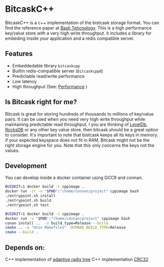 # BitcaskC++

BitcaskC++ is a c++ implementation of the bistcask storage format. You can find the
reference paper at [Bash Tehcnology](https://riak.com/assets/bitcask-intro.pdf). This is a high performance 
key/value store with a very high write throughput. it includes a library for embeding inside your application 
and a redis compatible server. 

## Features

* Embeddedable library `bitcaskcpp`
* Builtin redis-compatible server (`bitcaskcppd`)
* Predictable read/write performance
* Low latency
* High throughput (See: [Performance](README.md#Performance) )

## Is Bitcask right for me?

Bitcask is great for storing hundreds of thousands to millions of key/value pairs. It can be used when you need very high write throughput while maintaining predictable read throughput. I you are thinking of [LevelDb](https://github.com/google/leveldb), [RocksDB](http://rocksdb.org/) or any other key value store, then bitcask should 
be a great option to consider. It's important to note that bistcask keeps all its keys in memory. if your 
expected keyspace does not fit in RAM, Bitcask might not be the right storage engine for you. Note that this 
only concerns the keys not the values.


## Development

You can develop inside a docker container using GCC9 and connan. 

```bash
BUIDKIT=1 docker build -t cppimage .
docker run -it -v "$PWD":"/home/connan/project" cppimage bash
./entrypoint.sh install
./entrypoint.sh build
./entrypoint.sh test
```

```bash
BUIDKIT=1 docker build -t cppimage .
docker run -v "$PWD":"/home/connan/project" cppimage bash
conan install ..  -s build_type=Release --build
cmake .. -G "Unix Makefiles" -DCMAKE_BUILD_TYPE=Release
cmake --build .
``` 

## Depends on:

C++ implementation of [adaptive radix tree](https://github.com/rafaelkallis/adaptive-radix-tree)
C++ implementation [CRC32](https://github.com/d-bahr/CRCpp)